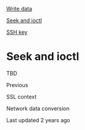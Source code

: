<a href="write.html" class="navButton-94f2579c--pageItemWithChildrenNested-2c5d8183--navButtonClickable-161b88ca">

<span class="text-4505230f--UIH300-2063425d--textContentFamily-49a318e1--navButtonLabel-14a4968f">Write data</span>

</a>

<a href="seek.html" class="navButton-94f2579c--pageItemWithChildrenNested-2c5d8183--navButtonClickable-161b88ca--navButtonOpened-6a88552e">

<span class="text-4505230f--UIH300-2063425d--textContentFamily-49a318e1--navButtonLabel-14a4968f">Seek and ioctl</span>

</a>

<a href="sshkey.html" class="navButton-94f2579c--pageItemWithChildrenNested-2c5d8183--navButtonClickable-161b88ca">

<span class="text-4505230f--UIH300-2063425d--textContentFamily-49a318e1--navButtonLabel-14a4968f">SSH key</span>

</a>

# <span class="text-4505230f--DisplayH900-bfb998fa--textContentFamily-49a318e1">Seek and ioctl</span>

<span class="text-4505230f--UIH300-2063425d--textUIFamily-5ebd8e40--text-8ee2c8b2">

</span>

<span class="text-4505230f--TextH400-3033861f--textContentFamily-49a318e1">

<span data-key="0f5e47aa04e24d97a4fad7ad7b9fc8ca">

<span data-offset-key="0f5e47aa04e24d97a4fad7ad7b9fc8ca:0">TBD</span>

</span>

</span>

<a href="sslcontext.html" class="reset-3c756112--card-6570f064--whiteCard-fff091a4--cardPrevious-56a5e674">

</a>

<span class="text-4505230f--TextH200-a3425406--textContentFamily-49a318e1">Previous</span>

<span class="text-4505230f--UIH400-4e41e82a--textContentFamily-49a318e1">SSL context</span>

<a href="conversions.html" class="reset-3c756112--card-6570f064--whiteCard-fff091a4--cardNext-19241c42">

</a>

<span class="text-4505230f--UIH400-4e41e82a--textContentFamily-49a318e1">Network data conversion</span>

<span class="text-4505230f--TextH200-a3425406--textContentFamily-49a318e1">Last updated 2 years ago</span>
